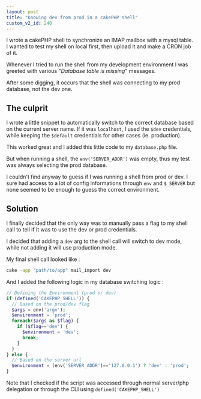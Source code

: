 ```yaml
---
layout: post
title: "Knowing dev from prod in a cakePHP shell"
custom_v2_id: 240
---
```


I wrote a cakePHP shell to synchronize an IMAP mailbox with a mysql table. I
wanted to test my shell on local first, then upload it and make a CRON job of
it.

Whenever I tried to run the shell from my development environment I was
greeted with various "_Database table is missing_" messages.

After some digging, it occurs that the shell was connecting to my prod
database, not the dev one.

## The culprit

I wrote a little snippet to automatically switch to the correct database based
on the current server name. If it was `localhost`, I used the `$dev`
credentials, while keeping the `$default` credentials for other cases (ie.
production).

This worked great and I added this little code to my `database.php` file.

But when running a shell, the `env('SERVER_ADDR')` was empty, thus my test was
always selecting the prod database.

I couldn't find anyway to guess if I was running a shell from prod or dev. I
sure had access to a lot of config informations through `env` and `$_SERVER`
but none seemed to be enough to guess the correct environment.

## Solution

I finally decided that the only way was to manually pass a flag to my shell
call to tell if it was to use the dev or prod credentials.

I decided that adding a `dev` arg to the shell call will switch to dev mode,
while not adding it will use production mode.

    
My final shell call looked like : 

```sh
cake -app "path/to/app" mail_import dev  

```

And I added the following logic in my database switching logic :

    
```php
// Defining the Environment (prod or dev)  
if (defined('CAKEPHP_SHELL')) {  
  // Based on the prod/dev flag  
  $args = env('argv');  
  $environment = 'prod';  
  foreach($args as $flag) {  
    if ($flag=='dev') {  
      $environment = 'dev';  
      break;  
    }  
  }  
} else {  
  // Based on the server url  
  $environment = (env('SERVER_ADDR')=='127.0.0.1') ? 'dev' : 'prod';  
}
```

Note that I checked if the script was accessed through normal server/php
delegation or through the CLI using `defined('CAKEPHP_SHELL')`

